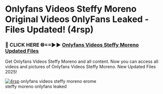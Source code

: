 # Onlyfans Videos Steffy Moreno Original Videos 0nlyFans Leaked - Files Updated! (4rsp)

<h3>🔴 CLICK HERE 🌐==►► <a href="https://tinyurl.com/4seja8ks" rel="nofollow">Onlyfans Videos Steffy Moreno Updated Files</a></h3>

Get Onlyfans Videos Steffy Moreno and all content. Now you can access all videos and pictures of Onlyfans Videos Steffy Moreno. New Updated Files 2025!

[![4rsp](https://i.imgur.com/EWjZXRe.gif)](https://tinyurl.com/4seja8ks)
onlyfans videos steffy moreno erome<br>
steffy moreno onlyfans leaked